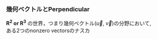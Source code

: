 ### 幾何ベクトルとPerpendicular
**$\boldsymbol{R^2}$ or  $\boldsymbol{R^3}$** の世界，つまり幾何ベクトル($\vec{{u}}$, $\vec{{v}}$)の分野において,<br>
ある2つのnonzero vectorsのナスカ

###



